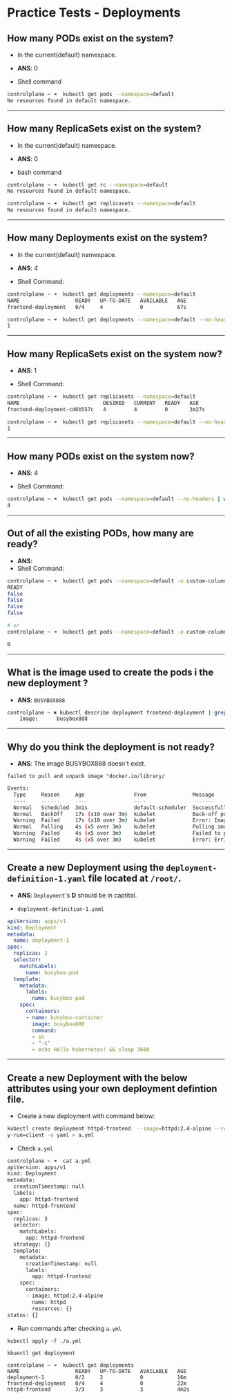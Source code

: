 # Practice Tests - Deployments

## How many PODs exist on the system? 
- In the current(default) namespace. 
 

- **ANS**: 0

- Shell command 
```bash
controlplane ~ ➜  kubectl get pods --namespace=default 
No resources found in default namespace.
```

--- 

## How many ReplicaSets exist on the system? 
- In the current(default) namespace. 
- **ANS**: 0
  
- bash command 
```bash 
controlplane ~ ➜  kubectl get rc --namespace=default 
No resources found in default namespace.

controlplane ~ ➜  kubectl get replicasets --namespace=default 
No resources found in default namespace.
```

--- 

## How many Deployments exist on the system?
- In the current(default) namespace. 

- **ANS**: 4
- Shell Command:  
```bash 
controlplane ~ ➜  kubectl get deployments --namespace=default 
NAME                  READY   UP-TO-DATE   AVAILABLE   AGE
frontend-deployment   0/4     4            0           67s

controlplane ~ ➜  kubectl get deployments --namespace=default --no-headers | wc -l 
1
```

--- 

## How many ReplicaSets exist on the system now? 
- **ANS**: 1  

- Shell Command: 

```bash 
controlplane ~ ➜  kubectl get replicasets --namespace=default 
NAME                           DESIRED   CURRENT   READY   AGE
frontend-deployment-cd6b557c   4         4         0       3m27s

controlplane ~ ➜  kubectl get replicasets --namespace=default --no-headers | wc -l 
1
```

--- 

## How many PODs exist on the system now? 

- **ANS**: 4 

- Shell Command: 

```bash 
controlplane ~ ➜  kubectl get pods --namespace=default --no-headers | wc -l 
4
```

--- 

## Out of all the existing PODs, how many are ready?
- **ANS**: 
- Shell Command: 
```bash 
controlplane ~ ➜  kubectl get pods --namespace=default -o custom-columns="READY:.status.containerStatuses[*].ready"
READY
false
false
false
false

# or 
controlplane ~ ➜  kubectl get pods --namespace=default -o custom-columns="READY:.status.containerStatuses[*].ready" --no-headers | wc -l 

0 
```

---

## What is the image used to create the pods i the new deployment ? 
- **ANS**: `BUSYBOX888`
  
```bash 
controlplane ~ ✖ kubectl describe deployment frontend-deployment | grep Image 
    Image:      busybox888
```


--- 

## Why do you think the deployment is not ready?

- **ANS**: The image BUSYBOX888 doesn't exist.

`failed to pull and unpack image "docker.io/library/`

```bash 
Events:
  Type     Reason     Age                From               Message
  ----     ------     ----               ----               -------
  Normal   Scheduled  3m1s               default-scheduler  Successfully assigned default/frontend-deployment-cd6b557c-4hqss to controlplane
  Normal   BackOff    17s (x10 over 3m)  kubelet            Back-off pulling image "busybox888"
  Warning  Failed     17s (x10 over 3m)  kubelet            Error: ImagePullBackOff
  Normal   Pulling    4s (x5 over 3m)    kubelet            Pulling image "busybox888"
  Warning  Failed     4s (x5 over 3m)    kubelet            Failed to pull image "busybox888": failed to pull and unpack image "docker.io/library/busybox888:latest": failed to resolve reference "docker.io/library/busybox888:latest": pull access denied, repository does not exist or may require authorization: server message: insufficient_scope: authorization failed
  Warning  Failed     4s (x5 over 3m)    kubelet            Error: ErrImagePull
```

--- 

## Create a new Deployment using the `deployment-definition-1.yaml` file located at `/root/`.

- **ANS**: `Deployment`'s **D** should be in captital. 
  
- `deployment-definition-1.yaml` 
```yaml 
apiVersion: apps/v1
kind: Deployment
metadata:
  name: deployment-1
spec:
  replicas: 2
  selector:
    matchLabels:
      name: busybox-pod
  template:
    metadata:
      labels:
        name: busybox-pod
    spec:
      containers:
      - name: busybox-container
        image: busybox888
        command:
        - sh
        - "-c"
        - echo Hello Kubernetes! && sleep 3600
```

--- 

## Create a new Deployment with the below attributes using your own deployment defintion file. 

- Create a new deployment with command below: 
```bash 
kubectl create deployment httpd-frontend  --image=httpd:2.4-alpine --replicas=3  --dr
y-run=client -o yaml > a.yml 
```

- Check `a.yml`
```bash 
controlplane ~ ➜  cat a.yml 
apiVersion: apps/v1
kind: Deployment
metadata:
  creationTimestamp: null
  labels:
    app: httpd-frontend
  name: httpd-frontend
spec:
  replicas: 3
  selector:
    matchLabels:
      app: httpd-frontend
  strategy: {}
  template:
    metadata:
      creationTimestamp: null
      labels:
        app: httpd-frontend
    spec:
      containers:
      - image: httpd:2.4-alpine
        name: httpd
        resources: {}
status: {}
```
- Run commands after checking `a.yml`
```
kubectl apply -f ./a.yml 

kbuectl get deployment 

controlplane ~ ➜  kubectl get deployments 
NAME                  READY   UP-TO-DATE   AVAILABLE   AGE
deployment-1          0/2     2            0           16m
frontend-deployment   0/4     4            0           22m
httpd-frontend        3/3     3            3           4m2s
```


